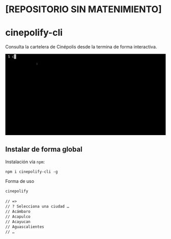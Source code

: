 # [REPOSITORIO SIN MATENIMIENTO]

# cinepolify-cli

Consulta la cartelera de Cinépolis desde la termina de forma interactiva.

![Cartelera Cinepolis CLI](https://raw.githubusercontent.com/gomflo/cinepolify-cli/master/cinepolify-cli.gif "Cartelera de Cinépolis desde la terminal")

## Instalar de forma global

Instalación vía `npm`:

```
npm i cinepolify-cli -g
```

Forma de uso

```
cinepolify

// =>
// ? Selecciona una ciudad …
// Acámbaro
// Acapulco
// Acayucan
// Aguascalientes
// …

```
